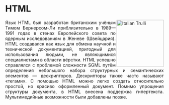  <h1> HTML </h1>

  
<img src="https://user-images.githubusercontent.com/43417474/51785239-3d4bae80-216e-11e9-83bf-7b1bc0e3d153.jpg" alt="Italian Trulli " height="150" align="right">



<p align = "justify">
Язык HTML был разработан британским учёным Тимом Бернерсом-Ли приблизительно в 1989—1991 годах в стенах Европейского совета по ядерным исследованиям в Женеве (Швейцария). HTML создавался как язык для обмена научной и технической документацией, пригодный для использования людьми, не являющимися специалистами в области вёрстки. HTML успешно справлялся с проблемой сложности SGML путём определения небольшого набора структурных и семантических элементов — дескрипторов. Дескрипторы также часто называют «тегами». С помощью HTML можно легко создать относительно простой, но красиво оформленный документ. Помимо упрощения структуры документа, в HTML внесена поддержка гипертекста. Мультимедийные возможности были добавлены позже.
 </p>

